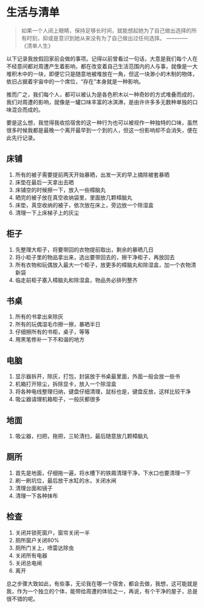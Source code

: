 # 生活与清单

> 如果一个人闭上眼睛，保持足够长时间，就能想起她为了自己做出选择的所有时刻，抑或是意识到她从来没有为了自己做出过任何选择。       ———— 《清单人生》

以下记录我放假回家前会做的事项。记得以前曾看过一句话，大意是我们每个人在不经意间都对周遭产生着影响，都在改变着自己生活范围内的人与事，就像是一大堆积木中的一块，即便它只是随意地被堆放在一角，但这一块渺小的木制的物体，依旧占据着宇宙中的一个席位，“存在”本身就是一种影响。

推而广之，我们每个人，都可以被认为是各色积木以一种奇妙的方式堆叠而成的，我们对周遭的影响，就像是一罐口味丰富的冰淇淋，是由许许多多无数种单独的口味混合而成的。

要是这么想，我觉得我收拾宿舍的这一种行为也可以被视作一种独特的口味，虽然很多时候我都是最晚一个离开最早到一个到的人，但这一份影响却不会消失，便在此先行记录。

## 床铺

1. 所有的被子需要提前两天开始暴晒，出发一天的早上摘除被套暴晒
2. 床垫在最后一天拿出去晒
3. 床铺空的时候擦一下，放入一些樟脑丸
4. 晒完的被子放在真空收纳袋里，里面放几颗樟脑丸
5. 床垫，真空收纳的被子，依次放在床上，旁边放一个除湿盒
6. 清理一下上床梯子上的灰尘

## 柜子

1. 先整理大柜子，将要带回的衣物提前取出，剩余的暴晒几日
2. 将小柜子里的物品拿出来，选出要带回去的，擦干净柜子，再放回去
3. 所有衣物和玩偶放入最大一个柜子，放更多的樟脑丸和除湿盒，加一个衣物清新袋
4. 临走前柜子塞入樟脑丸和除湿盒，物品务必排列整齐

## 书桌

1. 所有的书拿出来除灰
2. 所有的玩偶湿毛巾擦一擦，暴晒半日
3. 仔细擦所有的书柜，桌子，等等
4. 用黑笔修补一下不和谐的地方

## 电脑

1. 显示器拆开，除灰，打包，封装放于书桌最里面，外面一般会放一些书
2. 机箱打开除尘，拆除显卡，放入一个除湿盒
3. 将各种电线整理归纳，键盘仔细清理，鼠标也是，键盘反放，这样比较干净
4. 吸尘器请理机箱柜子，一般灰都很多

## 地面

1. 吸尘器，扫把，拖把，三轮清扫，最后随意放几颗樟脑丸

## 厕所

1. 首先是地面，仔细拖一遍，将水槽下的铁屑清理干净，下水口也要清理一下
2. 刷一刷坑位，最后放干水缸的水，关闭水闸
3. 清理台面和镜子
4. 清理一下各种抹布

## 检查

1. 关闭并锁死窗户，窗帘关闭一半
2. 厕所窗户关闭80%
3. 厕所门关上，喷雷达除虫
4. 关闭所有电器
5. 关闭总电闸
6. 离开

总之步骤大致如此，有些事，无论我在哪一个宿舍，都会去做，我想，这可能就是我，作为一个独立的个体，能带给周遭的体验之一，再说，有个干净的屋子，总是很不错的呢。